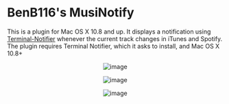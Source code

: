 BenB116's MusiNotify
======

This is a plugin for Mac OS X 10.8 and up. It displays a notification using [Terminal-Notifier](https://github.com/alloy/terminal-notifier) whenever the current track changes in iTunes and Spotify. The plugin requires Terminal Notifier, which it asks to install, and Mac OS X 10.8+

<center>

![image](http://cl.ly/MxUv/Screen%20Shot%202013-02-16%20at%209.51.37%20PM.png)

![image](http://cl.ly/MxjT/Screen%20Shot%202013-02-16%20at%2012.39.21%20PM.png)

![image](http://cl.ly/MxsA/Screen%20Shot%202013-02-16%20at%209.55.39%20PM.png)